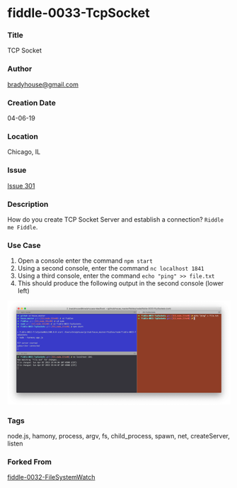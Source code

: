 fiddle-0033-TcpSocket
======

### Title<a name="title"></a>

TCP Socket


### Author <a name="author"></a>

bradyhouse@gmail.com


### Creation Date<a name="creation-date"></a>

04-06-19


### Location<a name="location"></a>

Chicago, IL


### Issue<a name="issue"></a>

[Issue 301](https://github.com/bradyhouse/house/issues/301)


### Description<a name="description"></a>

How do you create TCP Socket Server and establish a connection? `Riddle me Fiddle`.


### Use Case<a name="use-case"></a>

1.  Open a console enter the command `npm start`
2.  Using a second console, enter the command `nc localhost 1841`
2.  Using a third console, enter the command `echo "ping" >> file.txt`
3.  This should produce the following output in the second console (lower left)

![Screenshot](screenshot.png)
    

### Tags<a name="tags"></a>

node.js, hamony, process, argv, fs, child_process, spawn, net, createServer, listen


### Forked From

[fiddle-0032-FileSystemWatch](../fiddle-0032-FileSystemWatch)
